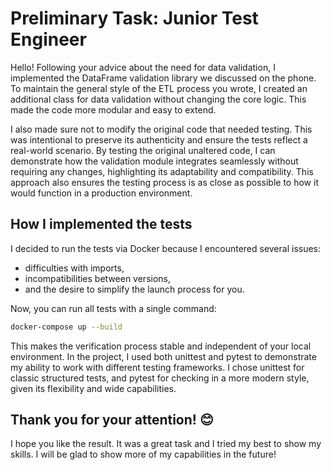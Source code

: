 # Preliminary Task: Junior Test Engineer

Hello! Following your advice about the need for data validation, I implemented the DataFrame validation library we discussed on the phone. To maintain the general style of the ETL process you wrote, I created an additional class for data validation without changing the core logic. This made the code more modular and easy to extend.

I also made sure not to modify the original code that needed testing. This was intentional to preserve its authenticity and ensure the tests reflect a real-world scenario. By testing the original unaltered code, I can demonstrate how the validation module integrates seamlessly without requiring any changes, highlighting its adaptability and compatibility. This approach also ensures the testing process is as close as possible to how it would function in a production environment.

## How I implemented the tests
I decided to run the tests via Docker because I encountered several issues:

- difficulties with imports,
- incompatibilities between versions,
- and the desire to simplify the launch process for you.

Now, you can run all tests with a single command:  
```bash
docker-compose up --build
```
This makes the verification process stable and independent of your local environment.
In the project, I used both unittest and pytest to demonstrate my ability to work with different testing frameworks. I chose unittest for classic structured tests, and pytest for checking in a more modern style, given its flexibility and wide capabilities.

## Thank you for your attention! 😊
I hope you like the result. It was a great task and I tried my best to show my skills. I will be glad to show more of my capabilities in the future!
